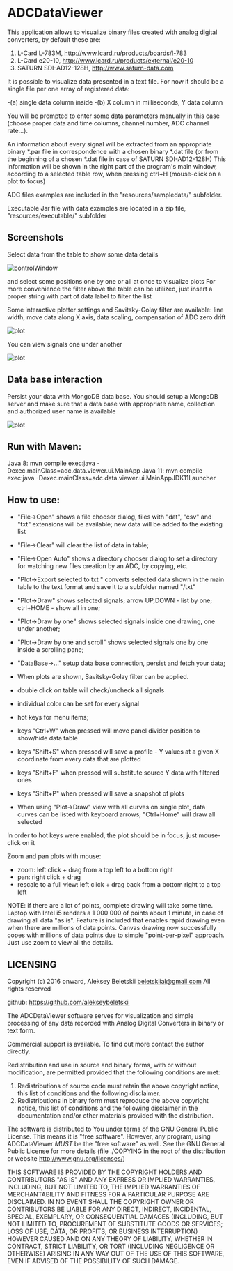 ADCDataViewer
=============

This application allows to visualize binary files created with analog digital converters,
by default these are:

1. L-Card L-783M, http://www.lcard.ru/products/boards/l-783
2. L-Card e20-10, http://www.lcard.ru/products/external/e20-10
3. SATURN SDI-AD12-128H, http://www.saturn-data.com

It is possible to visualize data presented in a text file.
For now it should be a single file per one array of registered data:

 -(a) single data column inside
 -(b) X column in milliseconds, Y data column
 
You will be prompted to enter some data parameters manually in this case
 (choose proper data and time columns, channel number, ADC channel rate...).
 
An information about every signal will be extracted from an appropriate
binary *.par file  in correspondence with a chosen binary *.dat file
(or from the beginning of a chosen *.dat file in case of SATURN SDI-AD12-128H)
This information will be shown in the right part of the program's main window,
according to a selected  table row, when pressing ctrl+H
(mouse-click on a plot to focus)

ADC files examples are included in the "resources/sampledata/" subfolder.

Executable Jar file with data examples are located in a zip file, "resources/executable/" subfolder

Screenshots
------------

Select data from the table to show some data details

![controlWindow](resources/jpg/mainWindow.jpg)

and select some positions one by one or all at once to visualize plots
For more convenience the filter above the table can be utilized,
just insert a proper string with part of data label to filter the list

Some interactive plotter settings and Savitsky-Golay filter are available:
line width, move data along X axis, data scaling,
compensation of ADC zero drift

![plot](resources/jpg/PlotterSettingsAndSGfilter.jpg)

You can view signals one under another

![plot](resources/jpg/drawingOneByOne.jpg)


Data base interaction
-------------

Persist your data with MongoDB data base.
You should setup a MongoDB server and make sure that a data base
with appropriate name, collection and authorized user name is available 


![plot](resources/jpg/dataBaseInteraction.jpg)


Run with Maven:
----------
Java 8:
mvn compile exec:java -Dexec.mainClass=adc.data.viewer.ui.MainApp
Java 11:
mvn compile exec:java -Dexec.mainClass=adc.data.viewer.ui.MainAppJDK11Launcher

How to use:
----------

   - "File->Open"               shows a file chooser dialog, files with "dat", "csv" and "txt"
                                extensions will be available;
                                new data will be added to the existing list
   - "File->Clear"              will clear the list of data in table;                                 
   - "File->Open Auto"          shows a directory chooser dialog to set a directory
                                for watching new files creation by an ADC, by copying, etc.

   - "Plot->Export selected to txt "     converts selected data shown in the main table
                                    to the text format and save it to a subfolder named "<source>/txt"
   - "Plot->Draw"                   shows selected signals;
                                    arrow UP,DOWN - list by one; ctrl+HOME - show all in one;
   - "Plot->Draw by one"            shows selected signals inside one drawing, one under another;
   - "Plot->Draw by one and scroll" shows selected signals one by one inside a scrolling pane;
   - "DataBase->..." setup data base connection, persist and fetch your data;
   
   
   - When plots are shown, Savitsky-Golay filter can be applied.
   - double click on table will check/uncheck all signals
   - individual color can be set for every signal
   - hot keys for menu items;
   - keys "Ctrl+W" when pressed will move panel divider position
     to show/hide data table
   - keys "Shift+S" when pressed will save a profile - Y values
     at a given X coordinate from every data that are plotted
   - keys "Shift+F" when pressed will substitute source Y data with filtered ones
   - keys "Shift+P" when pressed will save a snapshot of plots
   - When using "Plot->Draw" view with all curves on single plot, data curves can be listed with keyboard arrows; "Ctrl+Home" will draw all selected 

In order to hot keys were enabled, the plot should be in focus, just mouse-click on it      

Zoom and pan plots with mouse:
   - zoom: left click + drag from a top left to a bottom right
   - pan: right click + drag 
   - rescale to a full view: left click + drag back from a bottom right to a top left

NOTE: if there are a lot of points, complete drawing will take some time.
      Laptop with Intel i5 renders a 1 000 000 of points about 1 minute,
      in case of drawing all data "as is".
      Feature is included that enables rapid drawing even when there are
      millions of data points. Canvas drawing now successfully
      copes with millions of data points due to simple "point-per-pixel" approach.
      Just use zoom to view all the details.

LICENSING
---------

Copyright (c) 2016 onward, Aleksey Beletskii  <beletskiial@gmail.com>
All rights reserved

github: https://github.com/alekseybeletskii

The ADCDataViewer software serves for visualization and simple processing
of any data recorded with Analog Digital Converters in binary or text form.

Commercial support is available. To find out more contact the author directly.

Redistribution and use in source and binary forms, with or without
modification, are permitted provided that the following conditions are met:

  1. Redistributions of source code must retain the above copyright notice, this
     list of conditions and the following disclaimer.
  2. Redistributions in binary form must reproduce the above copyright notice,
     this list of conditions and the following disclaimer in the documentation
     and/or other materials provided with the distribution.

The software is distributed to You under terms of the GNU General Public
License. This means it is "free software". However, any program, using
ADCDataViewer _MUST_ be the "free software" as well.
See the GNU General Public License for more details
(file ./COPYING in the root of the distribution
or website <http://www.gnu.org/licenses/>)

THIS SOFTWARE IS PROVIDED BY THE COPYRIGHT HOLDERS AND CONTRIBUTORS "AS IS" AND
ANY EXPRESS OR IMPLIED WARRANTIES, INCLUDING, BUT NOT LIMITED TO, THE IMPLIED
WARRANTIES OF MERCHANTABILITY AND FITNESS FOR A PARTICULAR PURPOSE ARE
DISCLAIMED. IN NO EVENT SHALL THE COPYRIGHT OWNER OR CONTRIBUTORS BE LIABLE FOR
ANY DIRECT, INDIRECT, INCIDENTAL, SPECIAL, EXEMPLARY, OR CONSEQUENTIAL DAMAGES
(INCLUDING, BUT NOT LIMITED TO, PROCUREMENT OF SUBSTITUTE GOODS OR SERVICES;
LOSS OF USE, DATA, OR PROFITS; OR BUSINESS INTERRUPTION) HOWEVER CAUSED AND
ON ANY THEORY OF LIABILITY, WHETHER IN CONTRACT, STRICT LIABILITY, OR TORT
(INCLUDING NEGLIGENCE OR OTHERWISE) ARISING IN ANY WAY OUT OF THE USE OF THIS
SOFTWARE, EVEN IF ADVISED OF THE POSSIBILITY OF SUCH DAMAGE.
